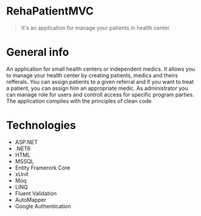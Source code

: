 # RehaPatientMVC
> It's an application for manage your patients in health center.

# General info
An application for small health centers or independent medics. It allows you to manage your health center by creating patients, medics and theirs refferals. You can assign patients to a given referral and if you want to treat a patient, you can assign him an appropriate medic. As administrator you can manage role for users and controll access for specific program parties. The application complies with the principles of clean code

# Technologies
* ASP.NET
* .NET6
* HTML
* MSSQL
* Entity Framerork Core
* xUnit
* Moq
* LINQ
* Fluent Validation
* AutoMapper
* Google Authentication



